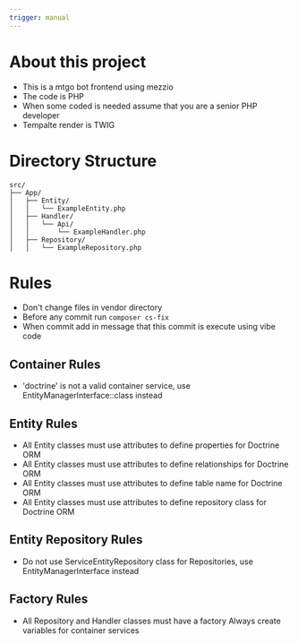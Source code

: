 ```yaml
---
trigger: manual
---
```


# About this project

- This is a mtgo bot frontend using mezzio
- The code is PHP
- When some coded is needed assume that you are a senior PHP developer
- Tempalte render is TWIG

# Directory Structure
```text
src/
├── App/
│   ├── Entity/
│   │   └── ExampleEntity.php
│   ├── Handler/
│   │   └── Api/
│   │       └── ExampleHandler.php
│   ├── Repository/
│   │   └── ExampleRepository.php
```

# Rules
- Don't change files in vendor directory
- Before any commit run ```composer cs-fix```
- When commit add in message that this commit is execute using vibe code

## Container Rules
- 'doctrine' is not a valid container service, use EntityManagerInterface::class instead

## Entity Rules
- All Entity classes must use attributes to define properties for Doctrine ORM
- All Entity classes must use attributes to define relationships for Doctrine ORM
- All Entity classes must use attributes to define table name for Doctrine ORM
- All Entity classes must use attributes to define repository class for Doctrine ORM

## Entity Repository Rules
- Do not use ServiceEntityRepository class for Repositories, use EntityManagerInterface instead

## Factory Rules
- All Repository and Handler classes must have a factory
Always create variables for container services